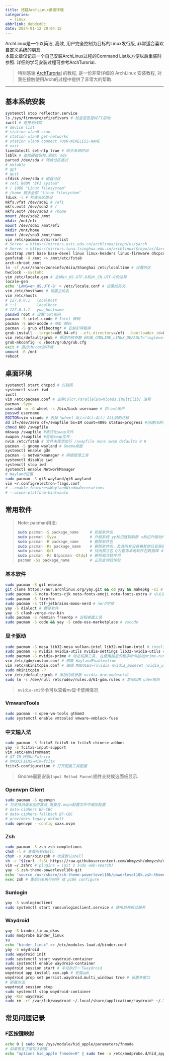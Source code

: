 ```yaml
---
title: 搭建ArchLinux桌面环境
categories:
  - linux
abbrlink: debdcd0c
date: 2024-01-12 20:04:15
---
```

ArchLinux是一个以简洁, 高效, 用户完全控制为目标的Linux发行版, 非常适合喜欢自定义系统的朋友. <!--more-->  
本篇文章仅记录一个自己安装ArchLinux过程的Command List以方便以后重装时参照. 详细的学习安装过程可参考ArchTurorial.  

> 特别感谢 [ArchTurorial](https://archlinuxstudio.github.io/ArchLinuxTutorial/#/) 的教程, 是一份非常详细的 ArchLinux 安装教程, 对我在接触使用Arch的过程中提供了非常大的帮助.  

---  
## 基本系统安装
```sh
systemctl stop reflector.service
ls /sys/firmware/efi/efivars # 检查是否是UEFI启动
iwctl # 连接无线网
# device list
# station wlan0 scan
# station wlan0 get-networks 
# station wlan0 connect YOUR-WIRELESS-NAME
# exit
timedatectl set-ntp true # 同步系统时间
lsblk # 查找硬盘名称.例如: sda
parted /dev/sda # 转换分区格式
# mktable
# gpt
# quit
cfdisk /dev/sda # 磁盘分区
# /efi 800M "EFI system"
# / 100G "Linux filesystem"
# /home 剩余全部 "Linux filesystem"
fdisk -l # 检查分区情况
mkfs.vfat /dev/sda1 # /efi
mkfs.ext4 /dev/sda2 # /
mkfs.ext4 /dev/sda3 # /home
mount /dev/sda2 /mnt
mkdir /mnt/efi 
mount /dev/sda1 /mnt/efi
mkdir /mnt/home
mount /dev/sda3 /mnt/home
vim /etc/pacman.d/mirrorlist
# Server = https://mirrors.ustc.edu.cn/archlinux/$repo/os/$arch
# Server = https://mirrors.tuna.tsinghua.edu.cn/archlinux/$repo/os/$arch
pacstrap /mnt base base-devel linux linux-headers linux-firmware dhcpcd iwd bash-completion neovim git
genfstab -U /mnt >> /mnt/etc/fstab
arch-chroot /mnt 
ln -sf /usr/share/zoneinfo/Asia/Shanghai /etc/localtime # 设置时区
hwclock --systohc 
vim /etc/locale.gen # 去掉en_US.UTF-8和zh_CN.UTF-8的注释
locale-gen
echo 'LANG=en_US.UTF-8' > /etc/locale.conf # 设置成英文
vim /etc/hostname # 设置主机名
vim /etc/hosts
# 127.0.0.1   localhost  
# ::1         localhost  
# 127.0.1.1   you_hostname 
passwd root # 设置root密码
pacman -S intel-ucode # Intel 微码
pacman -S amd-ucode # AMD 微码
pacman -S grub efibootmgr # 安装引导程序
grub-install --target=x86_64-efi --efi-directory=/efi --bootloader-id=GRUB
vim /etc/default/grub # 修改内核参数 GRUB_CMDLINE_LINUX_DEFAULT="loglevel=5 nowatchdog"
grub-mkconfig -o /boot/grub/grub.cfg
exit # 退出chroot的环境
umount -R /mnt
reboot
```

## 桌面环境
```sh
systemctl start dhcpcd # 先联网
systemctl start iwd
iwctl
vim /etc/pacman.conf # 去除Color,ParallelDownloads,[multilib] 注释
pacman -Syyu
useradd -m -G wheel -s /bin/bash username # 非root账户
passwd username 
EDITOR=vim visudo # 去掉 %wheel ALL=(ALL:ALL) ALL前的注释
dd if=/dev/zero of=/swapfile bs=1M count=4096 status=progress #创建4G的交换空间 大小根据需要自定
chmod 600 /swapfile
mkswap /swapfile #格式化swap文件
swapon /swapfile #启用swap文件
nvim /etc/fstab # 文件末尾添加行 /swapfile none swap defaults 0 0
pacman -S gnome wayland # Gnome桌面
systemctl enable gdm
pacman -S networkmanager # 网络管理工具
systemctl disable iwd
systemctl stop iwd
systemctl enable NetworkManager
# Wayland设置
sudo pacman -S qt5-wayland/qt6-wayland
vim ~/.config/electron-flags.conf
# --enable-features=WaylandWindowDecorations
# --ozone-platform-hint=auto
```

## 常用软件

> Note: pacman用法:  
> ```sh
> sudo pacman -S package_name     # 安装软件包
> sudo pacman -Syyu               # 升级系统 yy标记强制刷新 u标记升级动作
> sudo pacman -R package_name     # 删除软件包
> sudo pacman -Rs package_name    # 删除软件包，及其所有没有被其他已安装软件包使用的依赖包
> sudo pacman -Qdt                # 找出孤立包 Q为查询本地软件包数据库 d标记依赖包 t标记不需要的包 dt合并标记孤立包
> sudo pacman -Rs $(pacman -Qtdq) # 删除孤立软件包
> pacman -Ss package_name         # 正则查询软件包
> ```

### 基本软件
```sh
sudo pacman -S git neovim
git clone https://aur.archlinux.org/yay.git && cd yay && makepkg -si # yay
sudo pacman -S noto-fonts-cjk noto-fonts-emoji noto-fonts-extra # 中文字体
sudo pacman -S firefox
sudo pacman -S ttf-jetbrains-mono-nerd # nerd字体
yay -S dialect # 翻译软件
yay -S clash-verge-rev-bin
sudo pacman -S remmian freerdp # 远程桌面工具
sudo pacman -S code && yay -S code-oss-marketplace # vscode
```

### 显卡驱动
```sh
sudo pacman -S mesa lib32-mesa vulkan-intel lib32-vulkan-intel # intel驱动
sudo pacman -S nvidia nvidia-utils nvidia-settings lib32-nvidia-utils # nv驱动
sudo pacman -S nvidia-prime # 动态切换工具, 在使用独显的程序命令前加prime-run
vim /etc/gdm/custom.conf # 修改 WaylandEnable=true
vim /etc/mkinitcpin.conf # 编辑 MODULES=(nvidia nvidia_modeset nvidia_uvm nvidia_drm)
sudo mkinitcpin -P
vim /etc/default/grub # 添加内核参数 nvidia_drm.modeset=1
sudo ln -s /dev/null /etc/udev/rules.d/61-gdm.rules # 禁用GDM udev规则
```

> `nvidia-smi`命令可以查看nv显卡使用情况.  

### VmwareTools
```sh
sudo pacman -S open-vm-tools gtkmm3
sudo systemctl enable vmtoolsd vmware-vmblock-fuse
```

### 中文输入法
```sh
sudo pacman -S fcitx5 fcitx5-im fcitx5-chinese-addons
yay -S fcitx5-input-support
vim /etc/environment
# QT_IM_MODULE=fcitx
# XMODIFIERS=@im=fcitx
fcitx5-configuration # 打开配置工具配置
```

> Gnome需要安装`Input Method Pannel`插件支持候选面板显示.

### Openvpn Client
```sh
sudo pacman -S openvpn
# 为支持旧版本加密算法,需要在.ovpn配置文件中增加配置
# data-ciphers BF-CBC
# data-ciphers-fallback BF-CBC
# providers legacy default
sudo openvpn --config xxxx.ovpn
```

### Zsh
```sh
sudo pacman -S zsh zsh-completions
chsh -l # 查看所有shell
chsh -s /usr/bin/zsh # 改变默认shell
sh -c "$(curl -fsSL https://raw.githubusercontent.com/ohmyzsh/ohmyzsh/master/tools/install.sh)"
vim ~/.zshrc # plugins = (git z sudo web-search)
yay -S zsh-theme-powerlevel10k-git
echo 'source /usr/share/zsh-theme-powerlevel10k/powerlevel10k.zsh-theme' >> ~/.zshrc
exec zsh # 重启zsh执行向导 或 p10k configure
```

### Sunlogin
```sh
yay -S sunloginclient
sudo systemctl start runsunloginclient.service # 使用前先启动服务
```

### Waydroid
```sh
yay -S binder_linux_dkms
sudo modprobe binder_linux
su
echo "binder_linux" >> /etc/modules-load.d/binder.conf
yay -S waydroid
sudo waydroid init
sudo systemctl start waydroid-container
sudo systemctl enable waydroid-container
waydroid session start # 手动执行一下waydroid
waydroid app install xxx.apk # 安装apk
waydroid prop set persist.waydroid.multi_windows true # 设置多窗口
# 卸载方法
waydroid session stop
sudo systemctl stop waydroid-container
yay -Rsn waydroid
sudo rm -rf /var/lib/waydroid ~/.local/share/application/*aydroid* ~/.local/share/waydroid
```

## 常见问题记录

### F区按键映射
```sh
echo 0 | sudo tee /sys/module/hid_apple/parameters/fnmode
# 如果恢复正常写入配置
echo "options hid_apple fnmode=0" | sudo tee -a /etc/modprobe.d/hid_apple.conf
```
